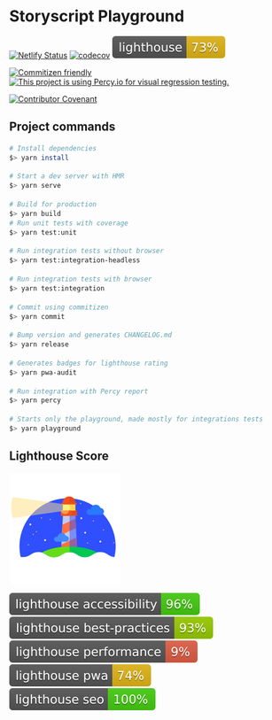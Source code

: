 # Storyscript Playground

[![Netlify Status](https://api.netlify.com/api/v1/badges/aeaf8eec-bc04-429f-95be-85fefcefe938/deploy-status)](https://app.netlify.com/sites/confident-heyrovsky-62c2f0/deploys)
[![codecov](https://codecov.io/gh/storyscript/playground/branch/master/graph/badge.svg)](https://codecov.io/gh/storyscript/playground)
[![Lighthouse](./.lighthouse-badges/lighthouse.svg)](https://playground.storyscript.io)

[![Commitizen friendly](https://img.shields.io/badge/commitizen-friendly-brightgreen.svg)](http://commitizen.github.io/cz-cli/)
[![This project is using Percy.io for visual regression testing.](https://percy.io/static/images/percy-badge.svg)](https://percy.io/Storyscript/playground)

[![Contributor Covenant](https://camo.githubusercontent.com/8315e511f8eb4651470540d6951fd05099251fc5/68747470733a2f2f696d672e736869656c64732e696f2f62616467652f436f6e7472696275746f72253230436f76656e616e742d76312e3425323061646f707465642d6666363962342e737667)](https://github.com/storyscript/.github/blob/master/CODE_OF_CONDUCT.md)

## Project commands

```bash
# Install dependencies
$> yarn install

# Start a dev server with HMR
$> yarn serve

# Build for production
$> yarn build
# Run unit tests with coverage
$> yarn test:unit

# Run integration tests without browser
$> yarn test:integration-headless

# Run integration tests with browser
$> yarn test:integration

# Commit using commitizen
$> yarn commit

# Bump version and generates CHANGELOG.md
$> yarn release

# Generates badges for lighthouse rating
$> yarn pwa-audit

# Run integration with Percy report
$> yarn percy

# Starts only the playground, made mostly for integrations tests
$> yarn playground
```

## Lighthouse Score

[![Lighthouse](./.lighthouse-badges/lighthouse-logo.svg)](https://github.com/GoogleChrome/lighthouse)

[![Lighthouse Accessibility Badge](./.lighthouse-badges/lighthouse_accessibility.svg)](https://playground.storyscript.io)
[![Lighthouse Best Practices Badge](./.lighthouse-badges/lighthouse_best-practices.svg)](https://playground.storyscript.io)
[![Lighthouse Performance Badge](./.lighthouse-badges/lighthouse_performance.svg)](https://playground.storyscript.io)
[![Lighthouse PWA Badge](./.lighthouse-badges/lighthouse_pwa.svg)](https://playground.storyscript.io)
[![Lighthouse SEO Badge](./.lighthouse-badges/lighthouse_seo.svg)](https://playground.storyscript.io)
